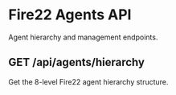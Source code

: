 # Fire22 Agents API

Agent hierarchy and management endpoints.

## GET /api/agents/hierarchy

Get the 8-level Fire22 agent hierarchy structure.